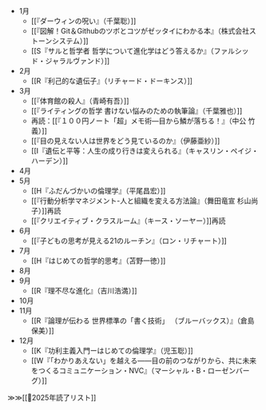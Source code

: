 - 1月
	- [[『ダーウィンの呪い』（千葉聡）]]
	- [[『図解！Git＆Githubのツボとコツがゼッタイにわかる本』（株式会社ストーンシステム）]]
	- [[S『サルと哲学者 哲学について進化学はどう答えるか』（ファルシッド・ジャラルヴァンド）]]
- 2月
	- [[R『利己的な遺伝子』（リチャード・ドーキンス）]]
- 3月
	- [[『体育館の殺人』（青崎有吾）]]
	- [[『ライティングの哲学 書けない悩みのための執筆論』（千葉雅也）]]
	- 再読：[[『１００円ノート「超」メモ術―目から鱗が落ちる！』（中公 竹義）]]
	- [[『目の見えない人は世界をどう見ているのか』（伊藤亜紗）]]
	- [[I『遺伝と平等：人生の成り行きは変えられる』（キャスリン・ペイジ・ハーデン）]]
- 4月
- 5月
	- [[H『ふだんづかいの倫理学』（平尾昌宏）]]
	- [[『行動分析学マネジメント-人と組織を変える方法論』（舞田竜宣 杉山尚子）]]再読
	- [[『クリエイティブ・クラスルーム』（キース・ソーヤー）]]再読
- 6月
	- [[『子どもの思考が見える21のルーチン』（ロン・リチャート）]]
- 7月
	- [[H『はじめての哲学的思考』（苫野一徳）]]
- 8月
- 9月
	- [[R『理不尽な進化』（吉川浩満）]]
- 10月
- 11月
	- [[R『論理が伝わる 世界標準の「書く技術」 （ブルーバックス）』（倉島保美）]]
- 12月
	- [[K『功利主義入門ーはじめての倫理学』（児玉聡）]]
	- [[W『「わかりあえない」を越える――目の前のつながりから、共に未来をつくるコミュニケーション・NVC』（マーシャル・B・ローゼンバーグ）]]

≫≫[[📙2025年読了リスト]]
